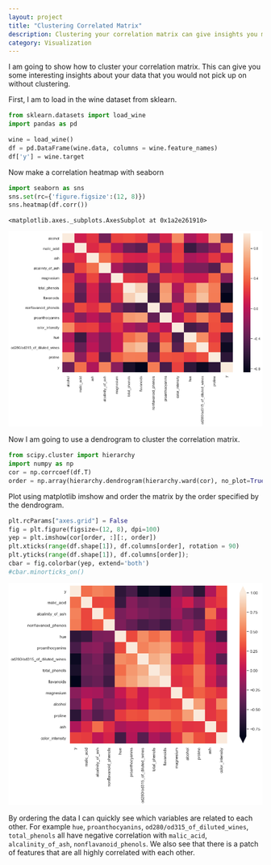 ```yaml
---
layout: project
title: "Clustering Correlated Matrix"
description: Clustering your correlation matrix can give insights you may not have seen
category: Visualization
---
```


I am going to show how to cluster your correlation matrix.  This can give you some interesting insights about your data that you would not pick up on without clustering.<br>  

First, I am to load in the wine dataset from sklearn. 


```python
from sklearn.datasets import load_wine
import pandas as pd
```


```python
wine = load_wine()
df = pd.DataFrame(wine.data, columns = wine.feature_names)
df['y'] = wine.target 
```

Now make a correlation heatmap with seaborn 


```python
import seaborn as sns 
sns.set(rc={'figure.figsize':(12, 8)})
sns.heatmap(df.corr())
```




    <matplotlib.axes._subplots.AxesSubplot at 0x1a2e261910>




![png](https://raw.githubusercontent.com/sik-flow/sik-flow.github.io/master/_projects/images/Clustering_files/Clustering_4_1.png)


Now I am going to use a dendrogram to cluster the correlation matrix. 


```python
from scipy.cluster import hierarchy
import numpy as np
cor = np.corrcoef(df.T)
order = np.array(hierarchy.dendrogram(hierarchy.ward(cor), no_plot=True)['ivl'], dtype="int")
```

Plot using matplotlib imshow and order the matrix by the order specified by the dendrogram.  


```python
plt.rcParams["axes.grid"] = False
fig = plt.figure(figsize=(12, 8), dpi=100)
yep = plt.imshow(cor[order, :][:, order])
plt.xticks(range(df.shape[1]), df.columns[order], rotation = 90)
plt.yticks(range(df.shape[1]), df.columns[order]);
cbar = fig.colorbar(yep, extend='both')
#cbar.minorticks_on()
```


![png](https://raw.githubusercontent.com/sik-flow/sik-flow.github.io/master/_projects/images/Clustering_files/Clustering_8_0.png)


By ordering the data I can quickly see which variables are related to each other.  For example `hue`, `proanthocyanins`, `od280/od315_of_diluted_wines`, `total_phenols` all have negative correlation with `malic_acid`, `alcalinity_of_ash`, `nonflavanoid_phenols`.  We also see that there is a patch of features that are all highly correlated with each other. 

